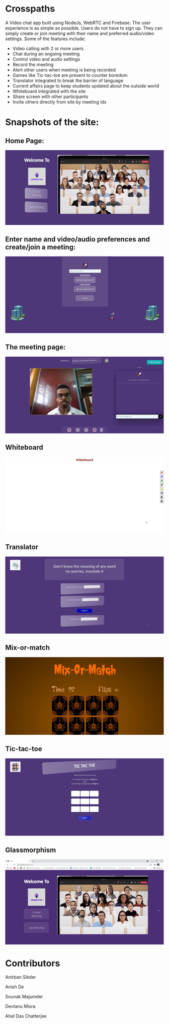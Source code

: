 # Crosspaths
A Video chat app built using NodeJs, WebRTC and Firebase. The user experience is as simple as possible. Users do not have to sign up. They can simply create or join meeting with their name and preferred audio/video settings. Some of the features include:
- Video calling with 2 or more users
- Chat during an ongoing meeting 
- Control video and audio settings
- Record the meeting
- Alert other users when meeting is being recorded
- Games like Tic-tac-toe are present to counter boredom
- Translator integrated to break the barrier of language
- Current affairs page to keep students updated about the outside world
- Whiteboard integrated with the site
- Share screen with other participants
- Invite others directly from site by meeting ids

# Snapshots of the site: 
## Home Page:
<img src='./screenshots/ss1.jpeg'/>

## Enter name and video/audio preferences and create/join a meeting:
<img src='./screenshots/ss2.jpeg'/>

## The meeting page: 
<img src='./screenshots/ss3.jpeg'/>

## Whiteboard
<img src='./screenshots/ss4.jpeg'/>

## Translator
<img src='./screenshots/ss5.jpeg'/>

## Mix-or-match
<img src='./screenshots/ss6.jpeg'/>

## Tic-tac-toe
<img src='./screenshots/ss7.jpeg'/>

## Glassmorphism
<img src="./screenshots/glassmorphism.gif">

# Contributors
Anirban Sikder

Anish De

Sounak Majumder

Devtanu Misra

Ahel Das Chatterjee
